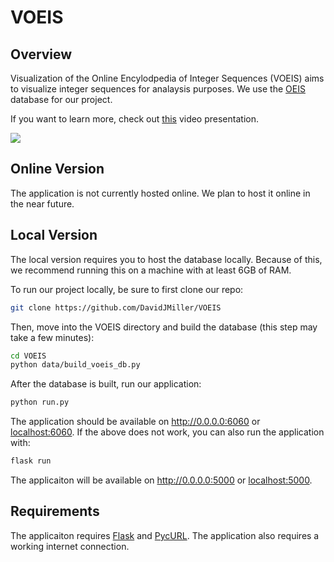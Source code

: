# VOEIS

## Overview
Visualization of the Online Encylodpedia of Integer Sequences (VOEIS) aims to visualize integer sequences for analaysis purposes. We use the [OEIS](https://oeis.org) database for our project.

If you want to learn more, check out [this](https://www.youtube.com/watch?v=h8mhWaJFFLM) video presentation.

[![](https://img.youtube.com/vi/h8mhWaJFFLM/0.jpg)](https://youtu.be/h8mhWaJFFLM)

## Online Version
The application is not currently hosted online. We plan to host it online in the near future.

## Local Version
The local version requires you to host the database locally. Because of this, we recommend running this on a machine with at least 6GB of RAM.

To run our project locally, be sure to first clone our repo:

```bash
git clone https://github.com/DavidJMiller/VOEIS
```

Then, move into the VOEIS directory and build the database (this step may take a few minutes):

```bash
cd VOEIS
python data/build_voeis_db.py
```

After the database is built, run our application:

```bash
python run.py
```

The application should be available on http://0.0.0.0:6060 or [localhost:6060](localhost:6060). If the above does not work, you can also run the application with:

```bash
flask run
```

The applicaiton will be available on http://0.0.0.0:5000 or [localhost:5000](localhost:5000).

## Requirements

The applicaiton requires [Flask](https://flask.palletsprojects.com/en/1.1.x/) and [PycURL](pycurl.io/docs/latest/index.html). The application also requires a working internet connection.
